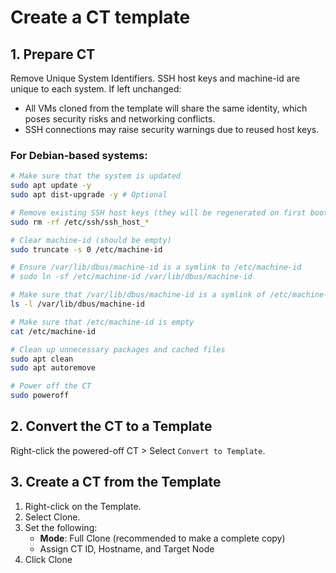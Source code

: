 # Create a CT template

## 1. Prepare CT

Remove Unique System Identifiers. SSH host keys and machine-id are unique to each system. 
If left unchanged:

- All VMs cloned from the template will share the same identity, which poses security risks and networking conflicts.
- SSH connections may raise security warnings due to reused host keys.

### For Debian-based systems:
```bash
# Make sure that the system is updated
sudo apt update -y
sudo apt dist-upgrade -y # Optional

# Remove existing SSH host keys (they will be regenerated on first boot)
sudo rm -rf /etc/ssh/ssh_host_*

# Clear machine-id (should be empty)
sudo truncate -s 0 /etc/machine-id

# Ensure /var/lib/dbus/machine-id is a symlink to /etc/machine-id
# sudo ln -sf /etc/machine-id /var/lib/dbus/machine-id

# Make sure that /var/lib/dbus/machine-id is a symlink of /etc/machine-id
ls -l /var/lib/dbus/machine-id

# Make sure that /etc/machine-id is empty
cat /etc/machine-id

# Clean up unnecessary packages and cached files
sudo apt clean
sudo apt autoremove

# Power off the CT
sudo poweroff
```

## 2. Convert the CT to a Template
Right-click the powered-off CT > Select `Convert to Template`.

## 3. Create a CT from the Template

1. Right-click on the Template.
2. Select Clone.
3. Set the following:
   - **Mode**: Full Clone (recommended to make a complete copy)
   - Assign CT ID, Hostname, and Target Node
4. Click Clone